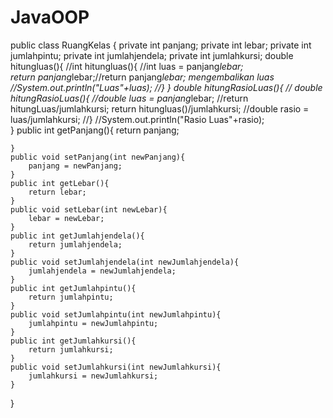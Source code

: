 # JavaOOP
public class RuangKelas {
    private int panjang;
    private int lebar;
    private int jumlahpintu;
    private int jumlahjendela;
    private int jumlahkursi;
    double hitungluas(){                              //int hitungluas(){
        //int luas = panjang*lebar;      
        return panjang*lebar;//return panjang*lebar; mengembalikan luas
        //System.out.println("Luas"+luas);            //}
    }
    double hitungRasioLuas(){                         // double hitungRasioLuas(){
        //double luas = panjang*lebar;                   //return hitungLuas/jumlahkursi;
        return hitungluas()/jumlahkursi;
        //double rasio = luas/jumlahkursi;             //}
        //System.out.println("Rasio Luas"+rasio);     
    }
    public int getPanjang(){
        return panjang;
        
    }
    public void setPanjang(int newPanjang){
        panjang = newPanjang;
    }
    public int getLebar(){
        return lebar;
    }
    public void setLebar(int newLebar){
        lebar = newLebar;
    }
    public int getJumlahjendela(){
        return jumlahjendela;
    }
    public void setJumlahjendela(int newJumlahjendela){
        jumlahjendela = newJumlahjendela;
    }
    public int getJumlahpintu(){
        return jumlahpintu;
    }
    public void setJumlahpintu(int newJumlahpintu){
        jumlahpintu = newJumlahpintu;
    }
    public int getJumlahkursi(){
        return jumlahkursi;
    }
    public void setJumlahkursi(int newJumlahkursi){
        jumlahkursi = newJumlahkursi;
    }
}
